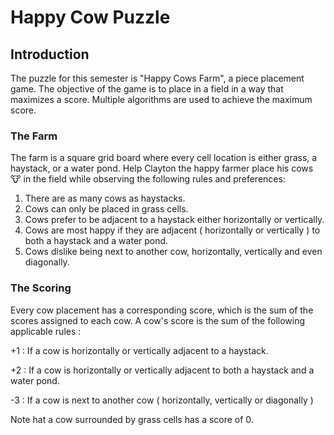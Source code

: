 # Happy Cow Puzzle

## Introduction
The puzzle for this semester is "Happy Cows Farm", a piece placement game. The objective of the game is to place in a field in a way that maximizes a score. Multiple algorithms are used to achieve the maximum score.

### The Farm
The farm is a square grid board where every cell location is either grass,  a haystack, or a water pond. Help Clayton the happy farmer place his cows 🐮 in the field while observing the following rules and preferences:
1. There are as many cows as haystacks.
2. Cows can only be placed in grass cells.
3. Cows prefer to be adjacent to a haystack either horizontally or vertically.
4. Cows are most happy if they are adjacent ( horizontally or vertically ) to both a haystack and a water pond.
5. Cows dislike being next to another cow, horizontally, vertically and even diagonally.

### The Scoring
Every cow placement has a corresponding score, which is the sum of the scores assigned to each cow. A cow's score is the sum of the following applicable rules :
<p>+1 : If a cow is horizontally or vertically adjacent to a haystack.</p>
<p>+2 : If a cow is horizontally or vertically adjacent to both a haystack and a water pond.</p>
<p>-3 : If a cow is next to another cow ( horizontally, vertically or diagonally )</p>
Note hat a cow surrounded by grass cells has a score of 0.